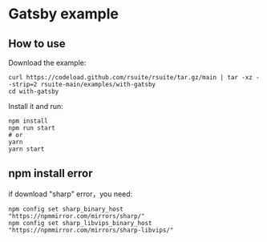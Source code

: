 # Gatsby example

## How to use

Download the example:

```
curl https://codeload.github.com/rsuite/rsuite/tar.gz/main | tar -xz --strip=2 rsuite-main/examples/with-gatsby
cd with-gatsby
```

Install it and run:

```
npm install
npm run start
# or
yarn
yarn start
```

## npm install error

if download "sharp" error，you need:

```
npm config set sharp_binary_host "https://npmmirror.com/mirrors/sharp/"
npm config set sharp_libvips_binary_host "https://npmmirror.com/mirrors/sharp-libvips/"
```
